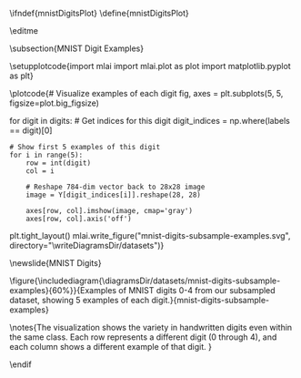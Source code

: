 \ifndef{mnistDigitsPlot}
\define{mnistDigitsPlot}

\editme

\subsection{MNIST Digit Examples}

\setupplotcode{import mlai
import mlai.plot as plot
import matplotlib.pyplot as plt}

\plotcode{# Visualize examples of each digit
fig, axes = plt.subplots(5, 5, figsize=plot.big_figsize)

for digit in digits:
    # Get indices for this digit
    digit_indices = np.where(labels == digit)[0]
    
    # Show first 5 examples of this digit
    for i in range(5):
        row = int(digit)
        col = i
        
        # Reshape 784-dim vector back to 28x28 image
        image = Y[digit_indices[i]].reshape(28, 28)
        
        axes[row, col].imshow(image, cmap='gray')
        axes[row, col].axis('off')

plt.tight_layout()
mlai.write_figure("mnist-digits-subsample-examples.svg", directory="\writeDiagramsDir/datasets")}

\newslide{MNIST Digits}

\figure{\includediagram{\diagramsDir/datasets/mnist-digits-subsample-examples}{60%}}{Examples of MNIST digits 0-4 from our subsampled dataset, showing 5 examples of each digit.}{mnist-digits-subsample-examples}

\notes{The visualization shows the variety in handwritten digits even within the same class. Each row represents a different digit (0 through 4), and each column shows a different example of that digit. }

\endif
